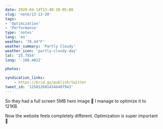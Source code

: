 ```yaml
---
date: 2020-04-14T13:40:10-05:00
slug: 'note/13-13-20'
tags:
- 'Optimization'
- 'Performance'
type: 'notes'
lang: 'en'
weather: '70.44°F'
weather_summary: 'Partly Cloudy'
weather_icon: 'partly-cloudy-day'
lat: '25.7554'
long: '-100.4022'

photos:

syndication_links:
    - https://brid.gy/publish/twitter
tweet_id: '1250126014346407943'
---
```

So they had a full screen 5MB hero image 🤯 I manage to optimize it to 121KB. 

Now the website feels completely different. Optimization is super important 🙂

 